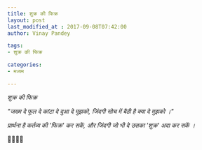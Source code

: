 ```yaml
---
title: शुक्र की फिक्र
layout: post
last_modified_at : 2017-09-08T07:42:00
author: Vinay Pandey

tags:
- शुक्र की फिक्र

categories:
- मध्यम

---
```


*शुक्र की फिक्र*

_"जख्म दे फूल दे कांटा दे दुआ दे मुझको,_
_जिंदगी सोच में बैठी है क्या दे मुझको ।"_


*प्रार्थना है*
*कर्तव्य की 'फिक्र' कर सकें,*
*और जिंदगी जो भी दे उसका 'शुक्र' अदा कर सकें ।*


🙏🌷🌷🙏
